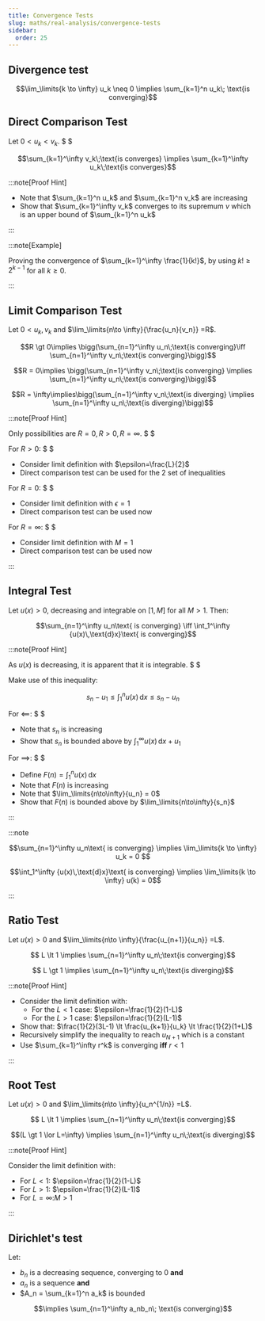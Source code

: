 ```yaml
---
title: Convergence Tests
slug: maths/real-analysis/convergence-tests
sidebar:
  order: 25
---
```


## Divergence test

```math
\lim_\limits{k \to \infty} u_k \neq 0
\implies
\sum_{k=1}^n u_k\; \text{is converging}
```

## Direct Comparison Test

Let $0<u_k<v_k$. $ $

```math
\sum_{k=1}^\infty v_k\;\text{is converges}
\implies
\sum_{k=1}^\infty u_k\;\text{is converges}
```

:::note[Proof Hint]

- Note that $\sum_{k=1}^n u_k$ and $\sum_{k=1}^n v_k$ are increasing
- Show that $\sum_{k=1}^\infty v_k$ converges to its supremum $v$ which is an
  upper bound of $\sum_{k=1}^n u_k$

:::

:::note[Example]

Proving the convergence of $\sum_{k=1}^\infty \frac{1}{k!}$, by using
$k! \ge 2^{k-1}$ for all $k\ge 0$.

:::

## Limit Comparison Test

Let $0<u_k,v_k$ and $\lim_\limits{n\to \infty}{\frac{u_n}{v_n}} =R$.

```math
R \gt 0\implies \bigg(\sum_{n=1}^\infty u_n\;\text{is converging}\iff  \sum_{n=1}^\infty v_n\;\text{is converging}\bigg)
```

```math
R = 0\implies \bigg(\sum_{n=1}^\infty v_n\;\text{is converging} \implies  \sum_{n=1}^\infty u_n\;\text{is converging}\bigg)
```

```math
R = \infty\implies\bigg(\sum_{n=1}^\infty v_n\;\text{is diverging} \implies  \sum_{n=1}^\infty u_n\;\text{is diverging}\bigg)
```

:::note[Proof Hint]

Only possibilities are $R=0,R\gt 0, R=\infty$. $ $

For $R \gt 0$: $ $

- Consider limit definition with $\epsilon=\frac{L}{2}$
- Direct comparison test can be used for the 2 set of inequalities

For $R=0$: $ $

- Consider limit definition with $\epsilon=1$
- Direct comparison test can be used now

For $R=\infty$: $ $

- Consider limit definition with $M=1$
- Direct comparison test can be used now

:::

## Integral Test

Let $u(x) \gt 0$, decreasing and integrable on $[1,M]$ for all $M \gt 1$. Then:

```math
\sum_{n=1}^\infty u_n\text{ is converging}
\iff
\int_1^\infty {u(x)\,\text{d}x}\text{ is converging}
```

:::note[Proof Hint]

As $u(x)$ is decreasing, it is apparent that it is integrable. $ $

Make use of this inequality:

```math
s_n - u_1
\le
\int_1^n {u(x)\,\text{d}x}
\le
s_n - u_n
```

For $\impliedby$: $ $

- Note that $s_n$ is increasing
- Show that $s_n$ is bounded above by $\int_1^\infty {u(x)\,\text{d}x} + u_1$

For $\implies$: $ $

- Define $F(n)=\int_1^n {u(x)\,\text{d}x}$
- Note that $F(n)$ is increasing
- Note that $\lim_\limits{n\to\infty}{u_n} = 0$
- Show that $F(n)$ is bounded above by $\lim_\limits{n\to\infty}{s_n}$

:::

:::note

```math
\sum_{n=1}^\infty u_n\text{ is converging}
\implies
\lim_\limits{k \to \infty} u_k = 0

```

```math
\int_1^\infty {u(x)\,\text{d}x}\text{ is converging}
\implies
\lim_\limits{k \to \infty} u(k) = 0
```

:::

## Ratio Test

Let $u(x) \gt 0$ and $\lim_\limits{n\to \infty}{\frac{u_{n+1}}{u_n}} =L$.

```math
 L \lt 1 \implies \sum_{n=1}^\infty u_n\;\text{is converging}
```

```math
 L \gt 1 \implies \sum_{n=1}^\infty u_n\;\text{is diverging}
```

:::note[Proof Hint]

- Consider the limit definition with:
  - For the $L \lt 1$ case: $\epsilon=\frac{1}{2}(1-L)$
  - For the $L \gt 1$ case: $\epsilon=\frac{1}{2}(L-1)$
- Show that: $\frac{1}{2}(3L-1) \lt \frac{u_{k+1}}{u_k} \lt \frac{1}{2}(1+L)$
- Recursively simplify the inequality to reach $u_{N+1}$ which is a constant
- Use $\sum_{k=1}^\infty r^k$ is converging **iff** $r < 1$

:::

## Root Test

Let $u(x) \gt 0$ and $\lim_\limits{n\to \infty}{u_n^{1/n}} =L$.

```math
 L \lt 1 \implies \sum_{n=1}^\infty u_n\;\text{is converging}
```

```math
(L \gt 1 \lor L=\infty) \implies \sum_{n=1}^\infty u_n\;\text{is diverging}
```

:::note[Proof Hint]

Consider the limit definition with:

- For $L<1$: $\epsilon=\frac{1}{2}(1-L)$
- For $L > 1$: $\epsilon=\frac{1}{2}(L-1)$
- For $L=\infty$:$M>1$

:::

## Dirichlet's test

Let:

- $b_n$ is a decreasing sequence, converging to $0$ **and**
- $a_n$ is a sequence **and**
- $A_n = \sum_{k=1}^n a_k$ is bounded

```math
\implies \sum_{n=1}^\infty a_nb_n\; \text{is converging}
```
